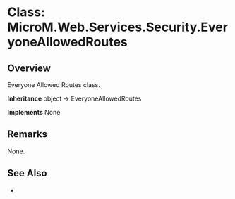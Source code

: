 # Class: MicroM.Web.Services.Security.EveryoneAllowedRoutes
## Overview
Everyone Allowed Routes class.

**Inheritance**
object -> EveryoneAllowedRoutes

**Implements**
None

## Remarks
None.

## See Also
-